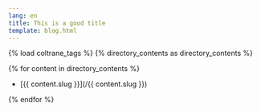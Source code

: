 ```yaml
---
lang: en
title: This is a good title
template: blog.html
---
```

{% load coltrane_tags %}
{% directory_contents as directory_contents %}

{% for content in directory_contents %}

- [{{ content.slug }}](/{{ content.slug }})

{% endfor %}
